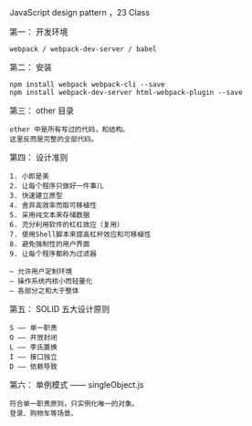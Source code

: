 
 JavaScript design pattern ，23 Class 

第一： 开发环境

    webpack / webpack-dev-server / babel 

第二： 安装

    npm install webpack webpack-cli --save 
    npm install webpack-dev-server html-webpack-plugin --save

第三： other 目录

    other 中是所有写过的代码，和结构。
    这里反而是完整的全部代码。

第四： 设计准则

    1. 小即是美
    2. 让每个程序只做好一件事儿
    3. 快速建立原型
    4. 舍弃高效率而取可移植性
    5. 采用纯文本来存储数据
    6. 充分利用软件的杠杠效应（复用）
    7. 使用Shell脚本来提高杠杆效应和可移植性
    8. 避免强制性的用户界面
    9. 让每个程序都称为过滤器
    
    — 允许用户定制环境
    — 操作系统内核小而轻量化
    — 各部分之和大于整体
    
第五： SOLID 五大设计原则

    S —— 单一职责
    O —— 开放封闭
    L —— 李氏置换
    I —— 接口独立
    D —— 依赖导致

第六： 单例模式 —— singleObject.js

    符合单一职责原则，只实例化唯一的对象。
    登录、购物车等场景。